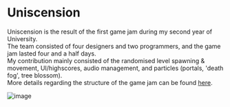 # Uniscension

Uniscension is the result of the first game jam during my second year of University.  
The team consisted of four designers and two programmers, and the game jam lasted four and a half days.  
My contribution mainly consisted of the randomised level spawning & movement, UI/highscores, audio management, and particles (portals, 'death fog', tree blossom).  
More details regarding the structure of the game jam can be found <a href="Teaching Structure.docx" target="_blank">here</a>.

<img src="gif.gif" alt="image">

